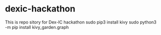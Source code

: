 # dexic-hackathon
This is repo sitory for Dex-IC hackathon
sudo pip3 install kivy
sudo python3 -m pip install kivy_garden.graph